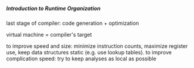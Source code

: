 ##### Introduction to Runtime Organization

last stage of compiler: code generation + optimization

virtual machine = compiler's target

to improve speed and size: minimize instruction counts, maximize register use, keep data structures static (e.g. use lookup tables). to improve complication speed: try to keep analyses as local as possible